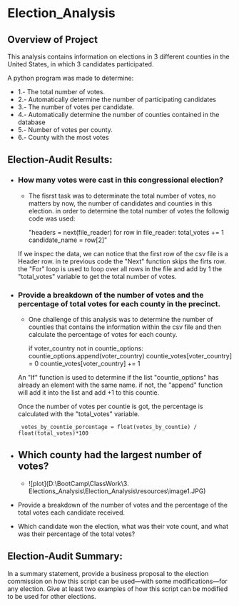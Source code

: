# Election_Analysis

## Overview of Project
This analysis contains information on elections in 3 different counties in the United States, in which 3 candidates participated.

A python program was made to determine:
* 1.- The total number of votes.
* 2.- Automatically determine the number of participating candidates
* 3.- The number of votes per candidate.
* 4.- Automatically determine the number of counties contained in the database
* 5.- Number of votes per county.
* 6.- County with the most votes

## Election-Audit Results: 
*  ### How many votes were cast in this congressional election?
    - The fisrst task was to determinate the total number of votes, no matters by now, the number of candidates and counties in this election. in order to determine the total number of votes the followig code was used:

        "headers = next(file_reader)
        for row in file_reader:
            total_votes += 1
            candidate_name = row[2]"

    If we inspec the data, we can notice that the first row of the csv file is a Header row. in te previous code the "Next" function skips the firts row. 
    the "For" loop is used to loop over all rows in the file and add by 1 the "total_votes" variable to get the total number of votes. 

*  ### Provide a breakdown of the number of votes and the percentage of total votes for each county in the precinct.
    - One challenge of this analysis was to determine the number of counties that contains the information within the csv file and then calculate the percentage of votes for each county.

        if voter_country not in countie_options:  
           countie_options.append(voter_country)
           countie_votes[voter_country] = 0
        countie_votes[voter_country] += 1

    An "If" function is used to determine if the list "countie_options" has already an element with the same name. if not, the "append" function will add it into the list and add +1 to this countie.

    Once the number of votes per countie is got, the percentage is calculated with the "total_votes" variable. 

        votes_by_countie_porcentage = float(votes_by_countie) / float(total_votes)*100  

*  Which county had the largest number of votes?
    - 
    - ![plot](D:\BootCamp\ClassWork\3. Elections_Analysis\Election_Analysis\resources\image1.JPG)

*  Provide a breakdown of the number of votes and the percentage of the total votes each candidate received. 
*  Which candidate won the election, what was their vote count, and what was their percentage of the total votes?

## Election-Audit Summary: 

In a summary statement, provide a business proposal to the election commission on how this script can be used—with some modifications—for any election. Give at least two examples of how this script can be modified to be used for other elections.